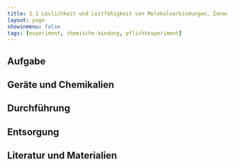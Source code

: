 ```yaml
---
title: 2.1 Löslichkeit und Leitfähigkeit von Molekülverbindungen, Ionensubstanzen und Metallen
layout: page
showinmenu: false
tags: [experiment, chemische-bindung, pflichtexperiment]
---
```


## Aufgabe

## Geräte und Chemikalien

## Durchführung

## Entsorgung

## Literatur und Materialien
